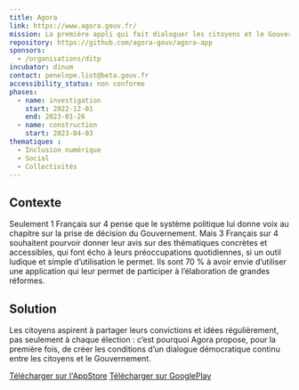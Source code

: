 ```yaml
---
title: Agora
link: https://www.agora.gouv.fr/
mission: La première appli qui fait dialoguer les citoyens et le Gouvernement
repository: https://github.com/agora-gouv/agora-app
sponsors:
  - /organisations/ditp
incubator: dinum
contact: penelope.liot@beta.gouv.fr
accessibility_status: non conforme
phases:
  - name: investigation
    start: 2022-12-01
    end: 2023-01-26
  - name: construction
    start: 2023-04-03
thematiques : 
  - Inclusion numérique
  - Social
  - Collectivités
---
```

## Contexte

Seulement 1 Français sur 4 pense que le système politique lui donne voix au chapitre sur la prise de décision du Gouvernement.
Mais 3 Français sur 4 souhaitent pourvoir donner leur avis sur des thématiques concrètes et accessibles, qui font écho à leurs préoccupations quotidiennes, si un outil ludique et
simple d’utilisation le permet.
Ils sont 70 % à avoir envie d’utiliser une application qui leur permet de participer à l’élaboration de grandes réformes.

## Solution

Les citoyens aspirent à partager leurs convictions et idées régulièrement, pas seulement à chaque élection : c’est pourquoi Agora propose, pour la première fois, de créer les conditions d’un dialogue démocratique continu entre les citoyens et le Gouvernement.

[Télécharger sur l'AppStore](https://apps.apple.com/app/6449599025)
[Télécharger sur GooglePlay](https://play.google.com/store/apps/details?id=fr.gouv.agora)
